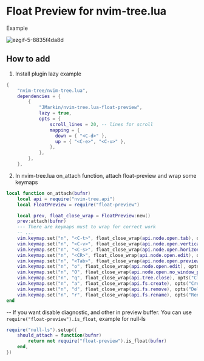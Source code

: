 # Float Preview for nvim-tree.lua

Example

![ezgif-5-8835f4da8d](https://github.com/JMarkin/nvim-tree.lua-float-preview/assets/15740814/e33aef5e-f647-435f-bb23-cee297011757)

## How to add
1. Install plugin
lazy example
```lua
{
    "nvim-tree/nvim-tree.lua",
    dependencies = {
        {
            "JMarkin/nvim-tree.lua-float-preview",
            lazy = true,
            opts = {
                scroll_lines = 20, -- lines for scroll
                mapping = {
                  down = { "<C-d>" },
                  up = { "<C-e>", "<C-u>" },
                },
            },
        },
    },

```
2. In nvim-tree.lua on_attach function, attach float-preview and wrap some keymaps
```lua
local function on_attach(bufnr)
    local api = require("nvim-tree.api")
    local FloatPreview = require("float-preview")

    local prev, float_close_wrap = FloatPreview:new()
    prev:attach(bufnr)
    --- There are keymaps must to wrap for correct work
    -- ...
    vim.keymap.set("n", "<C-t>", float_close_wrap(api.node.open.tab), opts("Open: New Tab"))
    vim.keymap.set("n", "<C-v>", float_close_wrap(api.node.open.vertical), opts("Open: Vertical Split"))
    vim.keymap.set("n", "<C-s>", float_close_wrap(api.node.open.horizontal), opts("Open: Horizontal Split"))
    vim.keymap.set("n", "<CR>", float_close_wrap(api.node.open.edit), opts("Open"))
    vim.keymap.set("n", "<Tab>", float_close_wrap(api.node.open.preview), opts("Open"))
    vim.keymap.set("n", "o", float_close_wrap(api.node.open.edit), opts("Open"))
    vim.keymap.set("n", "O", float_close_wrap(api.node.open.no_window_picker), opts("Open: No Window Picker"))
    vim.keymap.set("n", "q", float_close_wrap(api.tree.close), opts("Close"))
    vim.keymap.set("n", "a", float_close_wrap(api.fs.create), opts("Create"))
    vim.keymap.set("n", "d", float_close_wrap(api.fs.remove), opts("Delete"))
    vim.keymap.set("n", "r", float_close_wrap(api.fs.rename), opts("Rename"))
end
```

--
If you want disable diagnostic, and other in preview buffer. You can use `require("float-preview").is_float`, example for null-ls
```lua
require("null-ls").setup({
    should_attach = function(bufnr)
        return not require("float-preview").is_float(bufnr)
    end,
})
```
